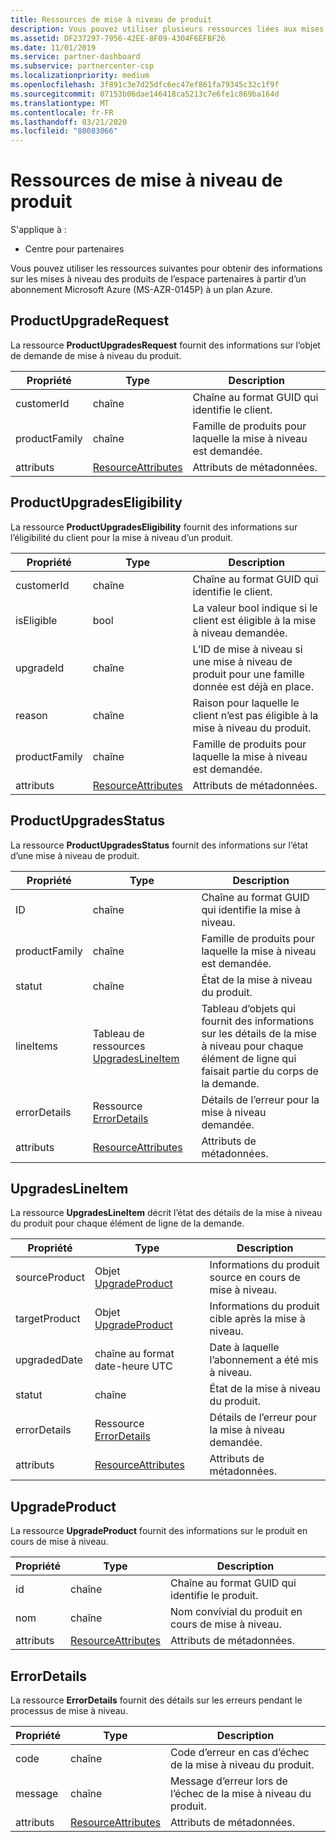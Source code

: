 ```yaml
---
title: Ressources de mise à niveau de produit
description: Vous pouvez utiliser plusieurs ressources liées aux mises à niveau du produit de l’espace partenaires vers un plan Azure. Cela inclut ProductUpgradeRequest, ProductUpgradesEligibility, ProductUpgradesStatus, UpgradesLineItem, UpgradeProduct et ErrorDetails.
ms.assetid: DF237297-7956-42EE-8F09-4304F6EFBF26
ms.date: 11/01/2019
ms.service: partner-dashboard
ms.subservice: partnercenter-csp
ms.localizationpriority: medium
ms.openlocfilehash: 3f891c3e7d25dfc6ec47ef861fa79345c32c1f9f
ms.sourcegitcommit: 07153b06dae146418ca5213c7e6fe1c869ba164d
ms.translationtype: MT
ms.contentlocale: fr-FR
ms.lasthandoff: 03/21/2020
ms.locfileid: "80083066"
---
```

# <a name="product-upgrade-resources"></a>Ressources de mise à niveau de produit

S'applique à :

- Centre pour partenaires

Vous pouvez utiliser les ressources suivantes pour obtenir des informations sur les mises à niveau des produits de l’espace partenaires à partir d’un abonnement Microsoft Azure (MS-AZR-0145P) à un plan Azure.

## <a name="productupgraderequest"></a>ProductUpgradeRequest

La ressource **ProductUpgradesRequest** fournit des informations sur l’objet de demande de mise à niveau du produit.

| Propriété | Type | Description |
|----------------------|----------------------------------------------|----------------------------------------------------------------|
| customerId           | chaîne                                       | Chaîne au format GUID qui identifie le client. |
| productFamily        | chaîne                                       | Famille de produits pour laquelle la mise à niveau est demandée. |
| attributs           | [ResourceAttributes](utility-resources.md#resourceattributes) | Attributs de métadonnées. |

## <a name="productupgradeseligibility"></a>ProductUpgradesEligibility

La ressource **ProductUpgradesEligibility** fournit des informations sur l’éligibilité du client pour la mise à niveau d’un produit.

| Propriété | Type | Description |
|----------------------|--------------------------------------------- |----------------------------------------------------------------|
| customerId           | chaîne                                       | Chaîne au format GUID qui identifie le client. |          | productFamily        | chaîne                                       | Famille de produits pour laquelle la mise à niveau est demandée. |
| isEligible           | bool                                         | La valeur bool indique si le client est éligible à la mise à niveau demandée. |
| upgradeId            | chaîne                                       | L’ID de mise à niveau si une mise à niveau de produit pour une famille donnée est déjà en place. |
| reason               | chaîne                                       | Raison pour laquelle le client n’est pas éligible à la mise à niveau du produit. |
| productFamily        | chaîne                                       | Famille de produits pour laquelle la mise à niveau est demandée. |
| attributs           | [ResourceAttributes](utility-resources.md#resourceattributes) | Attributs de métadonnées.  

## <a name="productupgradesstatus"></a>ProductUpgradesStatus

La ressource **ProductUpgradesStatus** fournit des informations sur l’état d’une mise à niveau de produit.

| Propriété | Type | Description |
|---------------------|----------------------------------------------------------------|-----------------------------------------------|
| ID                  | chaîne                                                         | Chaîne au format GUID qui identifie la mise à niveau. |
| productFamily       | chaîne                                                         | Famille de produits pour laquelle la mise à niveau est demandée.
| statut              | chaîne                                                         | État de la mise à niveau du produit.
| lineItems           | Tableau de ressources [UpgradesLineItem](#upgradeslineitem)       | Tableau d’objets qui fournit des informations sur les détails de la mise à niveau pour chaque élément de ligne qui faisait partie du corps de la demande.
| errorDetails        | Ressource [ErrorDetails](#errordetails)                         | Détails de l’erreur pour la mise à niveau demandée.
| attributs          | [ResourceAttributes](utility-resources.md#resourceattributes)  | Attributs de métadonnées. |

## <a name="upgradeslineitem"></a>UpgradesLineItem

La ressource **UpgradesLineItem** décrit l’état des détails de la mise à niveau du produit pour chaque élément de ligne de la demande.

| Propriété | Type | Description |
|-----------------|-----------------------------------------------------|--------------------------------------------------------------|
| sourceProduct   | Objet [UpgradeProduct](#upgradeproduct)            | Informations du produit source en cours de mise à niveau. |
| targetProduct   | Objet [UpgradeProduct](#upgradeproduct)            | Informations du produit cible après la mise à niveau. |
| upgradedDate    | chaîne au format date-heure UTC                      | Date à laquelle l’abonnement a été mis à niveau. |
| statut          | chaîne                                              | État de la mise à niveau du produit. |
| errorDetails    | Ressource [ErrorDetails](#errordetails)              | Détails de l’erreur pour la mise à niveau demandée. |
| attributs      | [ResourceAttributes](utility-resources.md#resourceattributes) | Attributs de métadonnées.  |

## <a name="upgradeproduct"></a>UpgradeProduct

La ressource **UpgradeProduct** fournit des informations sur le produit en cours de mise à niveau.

| Propriété | Type |Description |
|----------------------|----------------------------------------------|----------------------------------------------------------------|
| id                   | chaîne                                       | Chaîne au format GUID qui identifie le produit. |
| nom                 | chaîne                                       | Nom convivial du produit en cours de mise à niveau. |  
| attributs           | [ResourceAttributes](utility-resources.md#resourceattributes) | Attributs de métadonnées. |

## <a name="errordetails"></a>ErrorDetails

La ressource **ErrorDetails** fournit des détails sur les erreurs pendant le processus de mise à niveau.

| Propriété | Type | Description |
|-------------------------|----------------------------------------------|-------------------------------------------------------------|
| code                    | chaîne                                       | Code d’erreur en cas d’échec de la mise à niveau du produit. |
| message                 | chaîne                                       | Message d’erreur lors de l’échec de la mise à niveau du produit. |
| attributs              | [ResourceAttributes](utility-resources.md#resourceattributes) | Attributs de métadonnées. |
